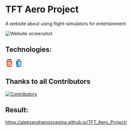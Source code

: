 # TFT Aero Project

<p>A website about using flight-simulators for entertainment</p>

<img width="700" alt="Website screenshot" src="https://user-images.githubusercontent.com/104452692/178552253-e37e1f4c-4c27-434d-909b-a0ff78ed7286.png">

## Technologies:
<code><img height="25" src="https://raw.githubusercontent.com/github/explore/80688e429a7d4ef2fca1e82350fe8e3517d3494d/topics/html/html.png"></code>
<code><img height="25" src="https://raw.githubusercontent.com/github/explore/80688e429a7d4ef2fca1e82350fe8e3517d3494d/topics/css/css.png"></code>

## Thanks to all Contributors
[![Contributors](https://contrib.rocks/image?repo=tintinelle/TFT_Aero_Project)](https://github.com/tintinelle/TFT_Aero_Project/graphs/contributors)

## Result:
https://aleksandramosyagina.github.io/TFT_Aero_Project/
